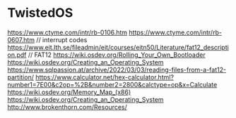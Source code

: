 # TwistedOS

https://www.ctyme.com/intr/rb-0106.htm 
https://www.ctyme.com/intr/rb-0607.htm // interrupt codes
https://www.eit.lth.se/fileadmin/eit/courses/eitn50/Literature/fat12_description.pdf // FAT12
https://wiki.osdev.org/Rolling_Your_Own_Bootloader
https://wiki.osdev.org/Creating_an_Operating_System
https://www.sqlpassion.at/archive/2022/03/03/reading-files-from-a-fat12-partition/
https://www.calculator.net/hex-calculator.html?number1=7E00&c2op=%2B&number2=2800&calctype=op&x=Calculate
https://wiki.osdev.org/Memory_Map_(x86)
https://wiki.osdev.org/Creating_an_Operating_System
http://www.brokenthorn.com/Resources/
